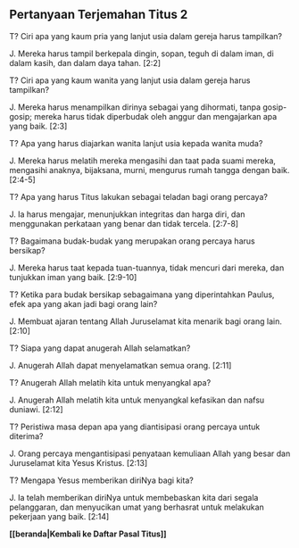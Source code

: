 ﻿## Pertanyaan Terjemahan Titus 2 ##

T? Ciri apa yang kaum pria yang lanjut usia dalam gereja harus tampilkan?

J. Mereka harus tampil berkepala dingin, sopan, teguh di dalam iman, di dalam kasih, dan dalam daya tahan. [2:2]

T? Ciri apa yang kaum wanita yang lanjut usia dalam gereja harus tampilkan?

J. Mereka harus menampilkan dirinya sebagai yang dihormati, tanpa gosip-gosip; mereka harus tidak diperbudak oleh anggur dan mengajarkan apa yang baik. [2:3]

T? Apa yang harus diajarkan wanita lanjut usia kepada wanita muda?

J. Mereka harus melatih mereka mengasihi dan taat pada suami mereka, mengasihi anaknya, bijaksana, murni, mengurus rumah tangga dengan baik. [2:4-5]

T? Apa yang harus Titus lakukan sebagai teladan bagi orang percaya?

J. Ia harus mengajar, menunjukkan integritas dan harga diri, dan menggunakan perkataan yang benar dan tidak tercela. [2:7-8]

T? Bagaimana budak-budak yang merupakan orang percaya harus bersikap?

J. Mereka harus taat kepada tuan-tuannya, tidak mencuri dari mereka, dan tunjukkan iman yang baik. [2:9-10]

T? Ketika para budak bersikap sebagaimana yang diperintahkan Paulus, efek apa yang akan jadi bagi orang lain?

J. Membuat ajaran tentang Allah Juruselamat kita menarik bagi orang lain. [2:10]

T? Siapa yang dapat anugerah Allah selamatkan?

J. Anugerah Allah dapat menyelamatkan semua orang. [2:11]

T? Anugerah Allah melatih kita untuk menyangkal apa?

J. Anugerah Allah melatih kita untuk menyangkal kefasikan dan nafsu duniawi. [2:12]

T? Peristiwa masa depan apa yang diantisipasi orang percaya untuk diterima?

J. Orang percaya mengantisipasi penyataan kemuliaan Allah yang besar dan Juruselamat kita Yesus Kristus. [2:13]

T? Mengapa Yesus memberikan diriNya bagi kita?

J. Ia telah memberikan diriNya untuk membebaskan kita dari segala pelanggaran, dan menyucikan umat yang berhasrat untuk melakukan pekerjaan yang baik. [2:14]

__[[beranda|Kembali ke Daftar Pasal Titus]]__

